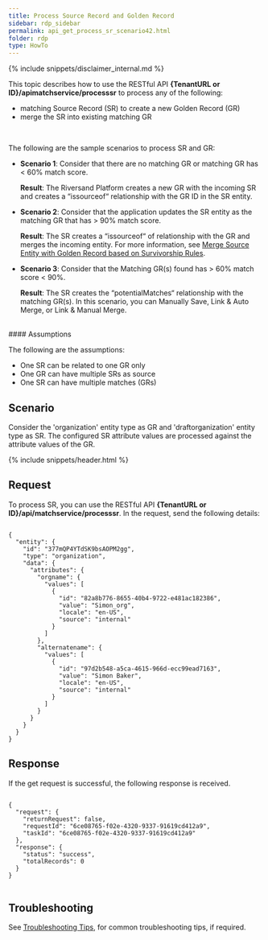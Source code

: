 ```yaml
---
title: Process Source Record and Golden Record
sidebar: rdp_sidebar
permalink: api_get_process_sr_scenario42.html
folder: rdp
type: HowTo
---
```


{% include snippets/disclaimer_internal.md %} 

This topic describes how to use the RESTful API **{TenantURL or ID}/apimatchservice/processsr** to process any of the following:
* matching Source Record (SR) to create a new Golden Record (GR) 
* merge the SR into existing matching GR

<br>

The following are the sample scenarios to process SR and GR:

* **Scenario 1**: Consider that there are no matching GR or matching GR has < 60% match score.

  **Result**: The Riversand Platform creates a new GR with the incoming SR and creates a “issourceof“ relationship with the GR ID in the SR entity.

* **Scenario 2**: Consider that the application updates the SR entity as the matching GR that has > 90% match score.

  **Result**: The SR creates a “issourceof“ of relationship with the GR and merges the incoming entity. For more information, see [Merge Source Entity with Golden Record based on Survivorship Rules](api_get_merge_preview_v2_scenario40.html).

* **Scenario 3**: Consider that the Matching GR(s) found has > 60% match score < 90%. 

  **Result**: The SR creates the “potentialMatches“ relationship with the matching GR(s). In this scenario, you can Manually Save, Link & Auto Merge, or Link & Manual Merge.

<br>
#### Assumptions

The following are the assumptions:
* One SR can be related to one GR only
* One GR can have multiple SRs as source
* One SR can have multiple matches (GRs)

## Scenario

Consider the 'organization' entity type as GR and 'draftorganization' entity type as SR. The configured SR attribute values are processed against the attribute values of the GR.

{% include snippets/header.html %}

## Request

To process SR, you can use the RESTful API **{TenantURL or ID}/api/matchservice/processsr**. In the request, send the following details:

<pre>
<code>
{
  "entity": {
    "id": "377mQP4YTdSK9bsAOPM2gg",
    "type": "organization",
    "data": {
      "attributes": {
        "orgname": {
          "values": [
            {
              "id": "82a8b776-8655-40b4-9722-e481ac182386",
              "value": "Simon_org",
              "locale": "en-US",
              "source": "internal"
            }
          ]
        },
        "alternatename": {
          "values": [
            {
              "id": "97d2b548-a5ca-4615-966d-ecc99ead7163",
              "value": "Simon Baker",
              "locale": "en-US",
              "source": "internal"
            }
          ]
        }
      }
    }
  }
}
</code></pre>

## Response

If the get request is successful, the following response is received.

<pre>
<code>
{
  "request": {
    "returnRequest": false,
    "requestId": "6ce08765-f02e-4320-9337-91619cd412a9",
    "taskId": "6ce08765-f02e-4320-9337-91619cd412a9"
  },
  "response": {
    "status": "success",
    "totalRecords": 0
  }
}
</code>
</pre>

## Troubleshooting

See [Troubleshooting Tips](api_troubleshooting_tips.html), for common troubleshooting tips, if required.